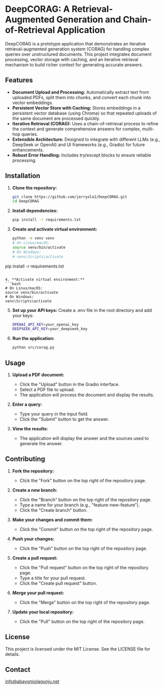 # DeepCORAG: A Retrieval-Augmented Generation and Chain-of-Retrieval Application

DeepCORAG is a prototype application that demonstrates an iterative retrieval-augmented generation system (CORAG) for handling complex queries over unstructured documents. This project integrates document processing, vector storage with caching, and an iterative retrieval mechanism to build richer context for generating accurate answers.

## Features

- **Document Upload and Processing:** Automatically extract text from uploaded PDFs, split them into chunks, and convert each chunk into vector embeddings.
- **Persistent Vector Store with Caching:** Stores embeddings in a persistent vector database (using Chroma) so that repeated uploads of the same document are processed quickly.
- **Iterative Retrieval (CORAG):** Uses a chain-of-retrieval process to refine the context and generate comprehensive answers for complex, multi-hop queries.
- **Extensible Architecture:** Designed to integrate with different LLMs (e.g., DeepSeek or OpenAI) and UI frameworks (e.g., Gradio) for future enhancements.
- **Robust Error Handling:** Includes try/except blocks to ensure reliable processing.

## Installation

1. **Clone the repository:**
   ```bash
   git clone https://github.com/jerryola1/DeepCORAG.git
   cd DeepCORAG
   ```

2. **Install dependencies:**
   ```bash
   pip install -r requirements.txt
   ```

3. **Create and activate virtual environment:**
   ```bash
   python -m venv venv
   # On Linux/macOS:
   source venv/bin/activate
   # On Windows:
   # venv\Scripts\activate

pip install -r requirements.txt
   ```

4. **Activate virtual environment:**
   ```bash
   # On Linux/macOS:
   source venv/bin/activate
   # On Windows:
   venv\Scripts\activate
   ```

5. **Set up your API keys:** Create a .env file in the root directory and add your keys:
   ```bash
   OPENAI_API_KEY=your_openai_key
   DEEPSEEK_API_KEY=your_deepseek_key
   ```

6. **Run the application:**
   ```bash
   python src/corag.py
   ```

## Usage

1. **Upload a PDF document:**
   - Click the "Upload" button in the Gradio interface.
   - Select a PDF file to upload.
   - The application will process the document and display the results.

2. **Enter a query:**
   - Type your query in the input field.
   - Click the "Submit" button to get the answer.

3. **View the results:**
   - The application will display the answer and the sources used to generate the answer.

## Contributing

1. **Fork the repository:**
   - Click the "Fork" button on the top right of the repository page.

2. **Create a new branch:**
   - Click the "Branch" button on the top right of the repository page.
   - Type a name for your branch (e.g., "feature-new-feature").
   - Click the "Create branch" button.

3. **Make your changes and commit them:**
   - Click the "Commit" button on the top right of the repository page.

4. **Push your changes:**
   - Click the "Push" button on the top right of the repository page.

5. **Create a pull request:**
   - Click the "Pull request" button on the top right of the repository page.
   - Type a title for your pull request.
   - Click the "Create pull request" button.

6. **Merge your pull request:**
   - Click the "Merge" button on the top right of the repository page.

7. **Update your local repository:**
   - Click the "Pull" button on the top right of the repository page.

## License

This project is licensed under the MIT License. See the LICENSE file for details.

## Contact

info@abayomiolagunju.net 